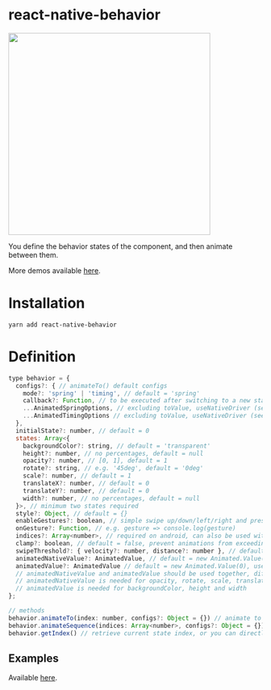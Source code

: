 # react-native-behavior
<img src="https://raw.githubusercontent.com/sonaye/react-native-behavior/master/demos/demo1.gif" width="400">

You define the behavior states of the component, and then animate between them.

More demos available [here](https://github.com/sonaye/react-native-behavior/tree/master/demos).

# Installation
`yarn add react-native-behavior`

# Definition
```javascript
type behavior = {
  configs?: { // animateTo() default configs
    mode?: 'spring' | 'timing', // default = 'spring'
    callback?: Function, // to be executed after switching to a new state
    ...AnimatedSpringOptions, // excluding toValue, useNativeDriver (see React Native docs)
    ...AnimatedTimingOptions // excluding toValue, useNativeDriver (see React Native docs)
  },
  initialState?: number, // default = 0
  states: Array<{
    backgroundColor?: string, // default = 'transparent'
    height?: number, // no percentages, default = null
    opacity?: number, // [0, 1], default = 1
    rotate?: string, // e.g. '45deg', default = '0deg'
    scale?: number, // default = 1
    translateX?: number, // default = 0
    translateY?: number, // default = 0
    width?: number, // no percentages, default = null
  }>, // minimum two states required
  style?: Object, // default = {}
  enableGestures?: boolean, // simple swipe up/down/left/right and pressed/long pressed
  onGesture?: Function, // e.g. gesture => console.log(gesture)
  indices?: Array<number>, // required on android, can also be used with custom drivers to define state keys
  clamp?: boolean, // default = false, prevent animations from exceeding their ranges
  swipeThreshold?: { velocity?: number, distance?: number }, // default = { velocity: 0.3, distance: 10 }
  animatedNativeValue?: AnimatedValue, // default = new Animated.Value(0), use a custom native driver
  animatedValue?: AnimatedValue // default = new Animated.Value(0), use a custom driver
  // animatedNativeValue and animatedValue should be used together, different instances of Animated.Value
  // animatedNativeValue is needed for opacity, rotate, scale, translateX and translateY
  // animatedValue is needed for backgroundColor, height and width
};

// methods
behavior.animateTo(index: number, configs?: Object = {}) // animate to a specific behavior state
behavior.animateSequence(indices: Array<number>, configs?: Object = {}) // animate a sequence of behavior states
behavior.getIndex() // retrieve current state index, or you can directly use behavior.index
```

## Examples
Available [here](https://github.com/sonaye/react-native-behavior/tree/master/examples).
